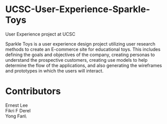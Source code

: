 # UCSC-User-Experience-Sparkle-Toys
User Experience project at UCSC

Sparkle Toys is a user experience design project utilizing user research methods to create an E-commerce site for educational toys.  This includes defining the goals and objectives of the company, creating personas to understand the prospective customers, creating use models to help determine the flow of the applications, and also generating the wireframes and prototypes in which the users will interact. 



# Contributors
Ernest Lee\
Fikri F Derel\
Yong Fan\
